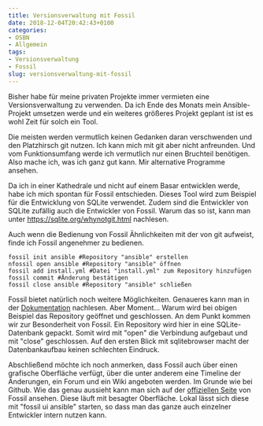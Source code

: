 ```yaml
---
title: Versionsverwaltung mit Fossil
date: 2018-12-04T20:42:43+0100
categories:
- OSBN
- Allgemein
tags:
- Versionsverwaltung
- Fossil
slug: versionsverwaltung-mit-fossil
---
```

Bisher habe für meine privaten Projekte immer vermieten eine Versionsverwaltung zu verwenden. Da ich Ende des Monats mein Ansible-Projekt umsetzen werde und ein weiteres größeres Projekt geplant ist ist es wohl Zeit für solch ein Tool.

Die meisten werden vermutlich keinen Gedanken daran verschwenden und den Platzhirsch git nutzen. Ich kann mich mit git aber nicht anfreunden. Und vom Funktionsumfang werde ich vermutlich nur einen Bruchteil benötigen. Also mache ich, was ich ganz gut kann. Mir alternative Programme ansehen.

Da ich in einer Kathedrale und nicht auf einem Basar entwicklen werde, habe ich mich spontan für Fossil entschieden. Dieses Tool wird zum Beispiel für die Entwicklung von SQLite verwendet. Zudem sind die Entwickler von SQLite zufällig auch die Entwickler von Fossil. Warum das so ist, kann man unter https://sqlite.org/whynotgit.html nachlesen.

Auch wenn die Bedienung von Fossil Ähnlichkeiten mit der von git aufweist, finde ich Fossil angenehmer zu bedienen.

<pre>
<code class="language-bash">fossil init ansible #Repository "ansible" erstellen
nfossil open ansible #Repository "ansible" öffnen
fossil add install.yml #Datei "install.yml" zum Repository hinzufügen
fossil commit #Änderung bestätigen
fossil close ansible #Repository "ansible" schließen</code>
</pre>

Fossil bietet natürlich noch weitere Möglichkeiten. Genaueres kann man in der [Dokumentation](https://fossil-scm.org/index.html/doc/trunk/www/permutedindex.html) nachlesen. Aber Moment... Warum wird bei obigen Beispiel das Repository geöffnet und geschlossen. An dem Punkt kommen wir zur Besonderheit von Fossil. Ein Repository wird hier in eine SQLite-Datenbank gepackt. Somit wird mit "open" die Verbindung aufgebaut und mit "close" geschlossen. Auf den ersten Blick mit sqlitebrowser macht der Datenbankaufbau keinen schlechten Eindruck.

Abschließend möchte ich noch anmerken, dass Fossil auch über einen grafische Oberfläche verfügt, über die unter anderem eine Timeline der Änderungen, ein Forum und ein Wiki angeboten werden. Im Grunde wie bei Github. Wie das genau aussieht kann man sich auf der [offiziellen Seite](https://fossil-scm.org) von Fossil ansehen. Diese läuft mit besagter Oberfläche. Lokal lässt sich diese mit "fossil ui ansible" starten, so dass man das ganze auch einzelner Entwickler intern nutzen kann.